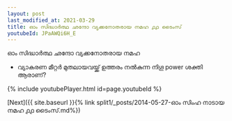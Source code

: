 ```yaml
---
layout: post
last_modified_at: 2021-03-29
title: ഓം സിദ്ധാർത്ഥ ഛന്ദോ വ്യക്കനോതരായ നമഹ ൧൧ ടൈംസ്
youtubeId: JPaAWQi6H_E
---
```

 
 
 ഓം സിദ്ധാർത്ഥ ഛന്ദോ വ്യക്കനോതരായ നമഹ 
 
 -  വ്യാകരണ മീറ്റർ മുതലായവയ്ക്ക് ഉത്തരം നൽകുന്ന നിഗൂ power ശക്തി ആരാണ്? 
 
  
 
  
 
 
 
 
 
 


{% include youtubePlayer.html id=page.youtubeId %}
 
[Next]({{ site.baseurl }}{% link  split1/_posts/2014-05-27-ഓം സിംഹ നാടായ നമഹ ൧൧ ടൈംസ്.md%})
 
